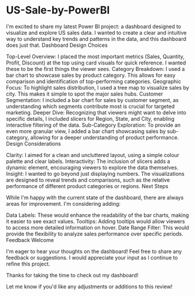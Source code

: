 # US-Sale-by-PowerBI
I'm excited to share my latest Power BI project: a dashboard designed to visualize and explore US sales data. I wanted to create a clear and intuitive way to understand key trends and patterns in the data, and this dashboard does just that.
Dashboard Design Choices

Top-Level Overview: I placed the most important metrics (Sales, Quantity, Profit, Discount) at the top using card visuals for quick reference. I wanted these to be the first things the viewer sees.
Category Breakdown: I used a bar chart to showcase sales by product category. This allows for easy comparison and identification of top-performing categories.
Geographic Focus: To highlight sales distribution, I used a tree map to visualize sales by city. This makes it simple to spot the major sales hubs.
Customer Segmentation: I included a bar chart for sales by customer segment, as understanding which segments contribute most is crucial for targeted marketing.
Deeper Dive: Recognizing that viewers might want to delve into specific details, I included slicers for Region, State, and City, enabling interactive filtering of the data.
Sub-Category Exploration: To provide an even more granular view, I added a bar chart showcasing sales by sub-category, allowing for a deeper understanding of product performance.
Design Considerations

Clarity: I aimed for a clean and uncluttered layout, using a simple colour palette and clear labels.
Interactivity: The inclusion of slicers adds a dynamic element, encouraging viewers to explore the data themselves.
Insight: I wanted to go beyond just displaying numbers. The visualizations are designed to reveal trends and comparisons, such as the relative performance of different product categories or regions.
Next Steps

While I'm happy with the current state of the dashboard, there are always areas for improvement. I'm considering adding:

Data Labels: These would enhance the readability of the bar charts, making it easier to see exact values.
Tooltips: Adding tooltips would allow viewers to access more detailed information on hover.
Date Range Filter: This would provide the flexibility to analyze sales performance over specific periods.
Feedback Welcome

I'm eager to hear your thoughts on the dashboard! Feel free to share any feedback or suggestions. I would appreciate your input as I continue to refine this project.

Thanks for taking the time to check out my dashboard!

Let me know if you'd like any adjustments or additions to this review!
